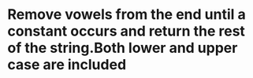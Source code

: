 # Remove vowels from the end until a constant occurs and return the rest of the string.Both lower and upper case are included